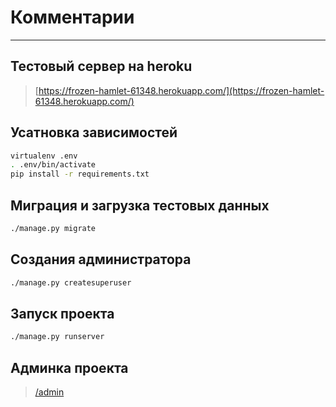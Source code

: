 # Комментарии
---
## Тестовый сервер на heroku

>[https://frozen-hamlet-61348.herokuapp.com/](https://frozen-hamlet-61348.herokuapp.com/)

## Усатновка зависимостей
```bash
virtualenv .env
. .env/bin/activate
pip install -r requirements.txt
```

## Миграция и загрузка тестовых данных
```bash
./manage.py migrate
```

## Создания администратора
```bash
./manage.py createsuperuser
```

## Запуск проекта
```bash
./manage.py runserver
```

## Админка проекта
 >[/admin](https://frozen-hamlet-61348.herokuapp.com/admin/)